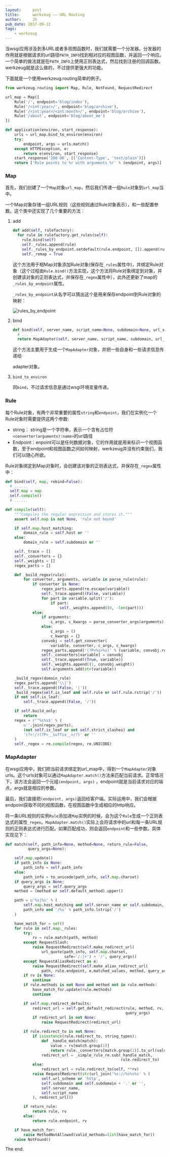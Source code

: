 ```yaml
---
layout:     post
title:      werkzeug —— URL Routing
author:     JX
pub_date: 2017-09-12
tags:
    - werkzeug
---
```


当wsgi应用涉及到多URL或者多视图函数时，我们就需要一个分发器。分发器的作用就是根据请求的url路径`PATH_INFO`找到相对应的视图函数，并返回一个响应。一个简单的做法就是在`PATH_INFO`上使用正则表达式，然后找到注册的回调函数。werkzeug就是这么做的，不过提供更强大的功能。

下面就是一个使用werkzeug.routing简单的例子。

```python
from werkzeug.routing import Map, Rule, NotFound, RequestRedirect

url_map = Map([
    Rule('/', endpoint='blog/index'),
    Rule('/<int:year>/', endpoint='blog/archive'),
    Rule('/<int:year>/<int:month>/', endpoint='blog/archive'),
    Rule('/about', endpoint='blog/about_me')
])

def application(environ, start_response):
    urls = url_map.bind_to_environ(environ)
    try:
        endpoint, args = urls.match()
    except HTTPException, e:
        return e(environ, start_response)
    start_response('200 OK', [('Content-Type', 'text/plain')])
    return ['Rule points to %r with arguments %r' % (endpoint, args)]
```

### Map

首先，我们创建了一个`Map`对象`url_map`，然后我们传递一组`Rule`对象到`url_map`当中。

一个Map对象存储一组URL规则（这些规则通过Rule对象表示），和一些配置参数。这个类中还实现了几个重要的方法：

1. add

   ```python
   def add(self, rulefactory):
     for rule in rulefactory.get_rules(self):
       rule.bind(self)
       self._rules.append(rule)
       self._rules_by_endpoint.setdefault(rule.endpoint, []).append(rule)
       self._remap = True
   ```

   这个方法用于相Map对象添加Rule对象(保存在`_rules`属性中)，并绑定Rule对象（这个过程由`Rule.bind()`方法实现，这个方法将Rule对象绑定到对象，并创建该对象的正则表达式，并保存在`_regex`属性中），此外还更新了map的`_rules_by_endpoint`属性。

   `_rules_by_endpoint`从名字可以猜出这个是用来保存endpoint到Rule对象的映射：

   ![rules_by_endpoint](/../img/rules_by_endpoint.png)

2. bind

   ```python
   def bind(self, server_name, script_name=None, subdomain=None, url_scheme='http', default_method='GET', path_info=None, query_args=None):
     # ... ...
     return MapAdapter(self, server_name, script_name, subdomain, url_scheme, path_info, default_method, query_args)
   ```

   这个方法主要用于生成一个`MapAdapter`对象，并把一些自身和一些请求信息传递给

   adapter对象。

3. `bind_to_environ`

   同`bind`，不过请求信息是通过wsgi环境变量传递。

### Rule

每个Rule对象，有两个非常重要的属性`string`和`endpoint`，我们在实例化一个Rule对象时需要提供这两个参数:

- string： string是一个字符串，表示一个含有占位符`<converter(arguments):name>`的url路径
- Endpoint：enpoint可以是任何数据对象，它的作用就是用来标识一个视图函数，至于endpoint和视图函数之间如何映射，werkzeug并没有约束我们，我们可以随心所欲。

Rule对象绑定到Map对象时，会创建该对象的正则表达式，并保存在`_regex`属性中：

```python
def bind(self, map, rebind=False):
  # ......
  self.map = map
  self.compile()
  # ......

def compile(self):
    """Compiles the regular expression and stores it."""
    assert self.map is not None, 'rule not bound'

    if self.map.host_matching:
        domain_rule = self.host or ''
    else:
        domain_rule = self.subdomain or ''

    self._trace = []
    self._converters = {}
    self._weights = []
    regex_parts = []

    def _build_regex(rule):
        for converter, arguments, variable in parse_rule(rule):
            if converter is None:
                regex_parts.append(re.escape(variable))
                self._trace.append((False, variable))
                for part in variable.split('/'):
                    if part:
                        self._weights.append((0, -len(part)))
            else:
                if arguments:
                    c_args, c_kwargs = parse_converter_args(arguments)
                else:
                    c_args = ()
                    c_kwargs = {}
                convobj = self.get_converter(
                    variable, converter, c_args, c_kwargs)
                regex_parts.append('(?P<%s>%s)' % (variable, convobj.regex))
                self._converters[variable] = convobj
                self._trace.append((True, variable))
                self._weights.append((1, convobj.weight))
                self.arguments.add(str(variable))

    _build_regex(domain_rule)
    regex_parts.append('\\|')
    self._trace.append((False, '|'))
    _build_regex(self.is_leaf and self.rule or self.rule.rstrip('/'))
    if not self.is_leaf:
        self._trace.append((False, '/'))

    if self.build_only:
        return
    regex = r'^%s%s$' % (
        u''.join(regex_parts),
        (not self.is_leaf or not self.strict_slashes) and
        '(?<!/)(?P<__suffix__>/?)' or ''
    )
    self._regex = re.compile(regex, re.UNICODE)
```



### MapAdapter

在wsgi应用中，我们把当前请求绑定到url_map中，得到一个`MapAdapter`对象urls。这个urls对象可以通过`MapAdapter.match()`方法来匹配当前请求。正常情况下，该方法会返回一个元组`(endpoint, args)` ，endpoint就是当前请求对应的端点，args就是相应的参数。

最后，我们直接把`(endpoint, args)`返回给客户端。实际运用中，我们会根据endpoint获取不同的视图函数，在视图函数中生成相应的http响应。

将一条URL规则的实例`Rule`添加进`Map`实例的时候，会为这个`Rule`生成一个正则表达式的属性`_regex`。`MapAdapter.match()`实际上会将请求中的url和每一条URL规则的正则表达式进行匹配。如果匹配成功，则会返回`endpoint`和一些参数。具体实现见下：

```python
def match(self, path_info=None, method=None, return_rule=False,
          query_args=None):

    self.map.update()
    if path_info is None:
        path_info = self.path_info
    else:
        path_info = to_unicode(path_info, self.map.charset)
    if query_args is None:
        query_args = self.query_args
    method = (method or self.default_method).upper()

    path = u'%s|%s' % (
        self.map.host_matching and self.server_name or self.subdomain,
        path_info and '/%s' % path_info.lstrip('/')
    )

    have_match_for = set()
    for rule in self.map._rules:
        try:
            rv = rule.match(path, method)
        except RequestSlash:
            raise RequestRedirect(self.make_redirect_url(
                url_quote(path_info, self.map.charset,
                          safe='/:|+') + '/', query_args))
        except RequestAliasRedirect as e:
            raise RequestRedirect(self.make_alias_redirect_url(
                path, rule.endpoint, e.matched_values, method, query_args))
        if rv is None:
            continue
        if rule.methods is not None and method not in rule.methods:
            have_match_for.update(rule.methods)
            continue

        if self.map.redirect_defaults:
            redirect_url = self.get_default_redirect(rule, method, rv,
                                                     query_args)
            if redirect_url is not None:
                raise RequestRedirect(redirect_url)

        if rule.redirect_to is not None:
            if isinstance(rule.redirect_to, string_types):
                def _handle_match(match):
                    value = rv[match.group(1)]
                    return rule._converters[match.group(1)].to_url(value)
                redirect_url = _simple_rule_re.sub(_handle_match,
                                                   rule.redirect_to)
            else:
                redirect_url = rule.redirect_to(self, **rv)
            raise RequestRedirect(str(url_join('%s://%s%s%s' % (
                self.url_scheme or 'http',
                self.subdomain and self.subdomain + '.' or '',
                self.server_name,
                self.script_name
            ), redirect_url)))

        if return_rule:
            return rule, rv
        else:
            return rule.endpoint, rv

    if have_match_for:
        raise MethodNotAllowed(valid_methods=list(have_match_for))
    raise NotFound()
```



The end.

